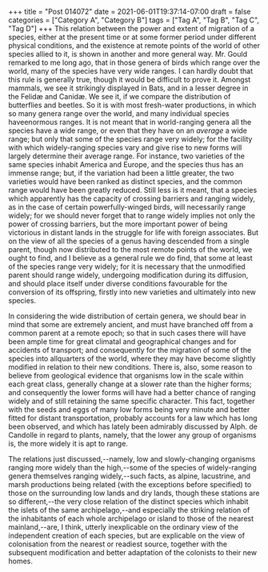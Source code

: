 +++
title = "Post 014072"
date = 2021-06-01T19:37:14-07:00
draft = false
categories = ["Category A", "Category B"]
tags = ["Tag A", "Tag B", "Tag C", "Tag D"]
+++
This relation between the power and extent of migration of a species, either at the present time or at some former period under different physical conditions, and the existence at remote points of the world of other species allied to it, is shown in another and more general way. Mr. Gould remarked to me long ago, that in those genera of birds which range over the world, many of the species have very wide ranges. I can hardly doubt that this rule is generally true, though it would be difficult to prove it. Amongst mammals, we see it strikingly displayed in Bats, and in a lesser degree in the Felidæ and Canidæ. We see it, if we compare the distribution of butterflies and beetles. So it is with most fresh-water productions, in which so many genera range over the world, and many individual species haveenormous ranges. It is not meant that in world-ranging genera all the species have a wide range, or even that they have on an _average_ a wide range; but only that some of the species range very widely; for the facility with which widely-ranging species vary and give rise to new forms will largely determine their average range. For instance, two varieties of the same species inhabit America and Europe, and the species thus has an immense range; but, if the variation had been a little greater, the two varieties would have been ranked as distinct species, and the common range would have been greatly reduced. Still less is it meant, that a species which apparently has the capacity of crossing barriers and ranging widely, as in the case of certain powerfully-winged birds, will necessarily range widely; for we should never forget that to range widely implies not only the power of crossing barriers, but the more important power of being victorious in distant lands in the struggle for life with foreign associates. But on the view of all the species of a genus having descended from a single parent, though now distributed to the most remote points of the world, we ought to find, and I believe as a general rule we do find, that some at least of the species range very widely; for it is necessary that the unmodified parent should range widely, undergoing modification during its diffusion, and should place itself under diverse conditions favourable for the conversion of its offspring, firstly into new varieties and ultimately into new species.

In considering the wide distribution of certain genera, we should bear in mind that some are extremely ancient, and must have branched off from a common parent at a remote epoch; so that in such cases there will have been ample time for great climatal and geographical changes and for accidents of transport; and consequently for the migration of some of the species into allquarters of the world, where they may have become slightly modified in relation to their new conditions. There is, also, some reason to believe from geological evidence that organisms low in the scale within each great class, generally change at a slower rate than the higher forms; and consequently the lower forms will have had a better chance of ranging widely and of still retaining the same specific character. This fact, together with the seeds and eggs of many low forms being very minute and better fitted for distant transportation, probably accounts for a law which has long been observed, and which has lately been admirably discussed by Alph. de Candolle in regard to plants, namely, that the lower any group of organisms is, the more widely it is apt to range.

The relations just discussed,--namely, low and slowly-changing organisms ranging more widely than the high,--some of the species of widely-ranging genera themselves ranging widely,--such facts, as alpine, lacustrine, and marsh productions being related (with the exceptions before specified) to those on the surrounding low lands and dry lands, though these stations are so different,--the very close relation of the distinct species which inhabit the islets of the same archipelago,--and especially the striking relation of the inhabitants of each whole archipelago or island to those of the nearest mainland,--are, I think, utterly inexplicable on the ordinary view of the independent creation of each species, but are explicable on the view of colonisation from the nearest or readiest source, together with the subsequent modification and better adaptation of the colonists to their new homes.
